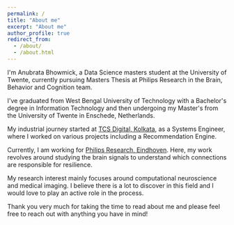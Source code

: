 ```yaml
---
permalink: /
title: "About me"
excerpt: "About me"
author_profile: true
redirect_from: 
  - /about/
  - /about.html
---
```



I'm Anubrata Bhowmick, a Data Science masters student at the University of Twente, currently pursuing Masters Thesis at Philips Research in the Brain, Behavior and Cognition team. 

I've graduated from West Bengal University of Technology with a Bachelor's degree in Information Technology and then undergoing my Master's from the University of Twente in Enschede, Netherlands.

My industrial journey started at [TCS Digital, Kolkata](https://dss.tcs.com/), as a Systems Engineer, where I worked on various projects including a Recommendation Engine.

Currently, I am working for [Philips Research, Eindhoven](https://www.philips.com/a-w/research/home). Here, my work revolves around studying the brain signals to understand which connections are responsible for resilience.

<!-- Apart from my professional life, I am also dealing with community-driven NPO — [Machine Learning Tokyo](https://www.meetup.com/Machine-Learning-Tokyo/). I am a board member and community lead at MLT. We are organizing and hosting hundreds of talks, study sessions, and discussions. MLT is a community of around 8,000 machine learning engineers and researchers from all over the world. There are multiple very cool projects initiated by MLT. For the further details you could visit [MLT website](https://mltokyo.ai) and [MLT Blog](https://machinelearningtokyo.com). Check out our [papers-with-annotation](https://github.com/Machine-Learning-Tokyo/papers-with-annotations) project in which we annotate the published machine learning papers and share with the community! -->

<!-- This year (2020), I started my Ph.D. journey at [CVLAB, University of Tsukuba](https://en.home.cvlab.cs.tsukuba.ac.jp/home) under the supervision of [Prof. Fukui](http://www.cvlab.cs.tsukuba.ac.jp/~kfukui/english/indexE.html). -->

My research interest mainly focuses around computational neuroscience and medical imaging. I believe there is a lot to discover in this field and I would love to play an active role in the process.

Thank you very much for taking the time to read about me and please feel free to reach out with anything you have in mind!